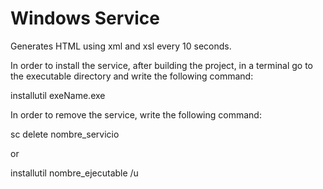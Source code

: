 # Windows Service

Generates HTML using xml and xsl every 10 seconds.

In order to install the service, after building the project, in a terminal go to the executable directory and write the following command:

installutil exeName.exe

In order to remove the service, write the following command:

sc delete nombre_servicio

or

installutil nombre_ejecutable /u
